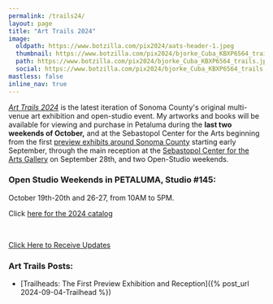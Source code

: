```yaml
---
permalink: /trails24/
layout: page
title: "Art Trails 2024"
image:
  oldpath: https://www.botzilla.com/pix2024/aats-header-1.jpeg
  thumbnail: https://www.botzilla.com/pix2024/bjorke_Cuba_KBXP6564_trails.jpg
  path: https://www.botzilla.com/pix2024/bjorke_Cuba_KBXP6564_trails.jpg
  social: https://www.botzilla.com/pix2024/bjorke_Cuba_KBXP6564_trails.jpg
mastless: false
inline_nav: true
---
```


<!-- <figure class="align-center">
<a href="{{ site.url}}/generations"><img src="https://www.botzilla.com/pix2024/covers/Bjorke-Artist-Statement-thumbs.jpg"></a>
<figcaption>A slice of my images and books that will be 
<a href="{{ site.url}}/book24">available at AatS 2024</a>
</figcaption>
</figure> -->

[_Art Trails 2024_](https://www.sonomacountyarttrails.org/) is the latest iteration of Sonoma County's original multi-venue art exhibition and open-studio event. My artworks and books will be available for viewing and purchase in Petaluma during the **last two weekends of October,** and at the Sebastopol Center for the Arts beginning from the first [preview exhibits around Sonoma County](https://www.sonomacountyarttrails.org/preview-exhibits) starting early September, through the main reception at the [Sebastopol Center for the Arts Gallery](https://www.sebarts.org/) on September 28th, and two Open-Studio weekends.

### Open Studio Weekends in PETALUMA, Studio #145:

October 19th-20th and 26-27, from 10AM to 5PM.

Click [here for the 2024 catalog](https://www.sonomacountyarttrails.org/s/24ATguide_PRESS-1.pdf)

<p>&nbsp;</p>

<a class="btn btn--info btn--large" href="mailto:kevin+aats@vumondo.com?subject=Updates%20on%20Art%20Studio%20Events&body=Please%20keep%20me%20informed%20of%20updates%20on%20sales%20availability%20of%20your%20books%20and%20prints">Click Here to Receive Updates </a>


### Art Trails Posts:

* [Trailheads: The First Preview Exhibition and Reception]({% post_url 2024-09-04-Trailhead %})

<!--
<figure class="align-center">
<img src="https://www.botzilla.com/pix2024/Bjorke-AATS-BizCard-sRGB-web.jpg">
<figcaption>(As seen in the AatS catalog)</figcaption>
</figure>

<figure class="align-center">
<a href="{{ site.url}}/book24"><img src="https://www.botzilla.com/pix2024/author-promo-card.jpg"></a>
<figcaption>Click <a href="{{ site.url}}/book24">here</a> for book info</figcaption>
</figure>

-->
